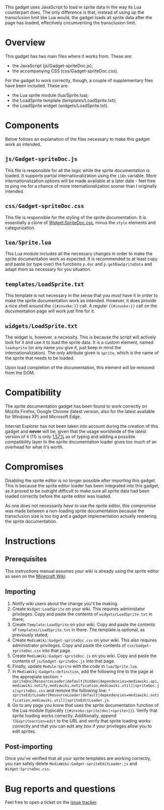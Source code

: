 This gadget uses JavaScript to load in sprite data in the way its Lua
counterpart does. The only difference is that, instead of using up the
transclusion limit like Lua would, the gadget loads all sprite data after the
page has loaded, effectively circumventing the transclusion limit.

# Overview
This gadget has two main files where it works from. These are:

* the JavaScript (js/Gadget-spriteDoc.js);
* the accompanying CSS (css/Gadget-spriteDoc.css).

For the gadget to work correctly, though, a couple of supplementary files have
been included. These are:

* the Lua sprite module (lua/Sprite.lua);
* the LoadSprite template (templates/LoadSprite.txt);
* the LoadSprite widget (widgets/LoadSprite.txt).

# Components
Below follows an explanation of the files necessary to make this gadget work as
intended.

## `js/Gadget-spriteDoc.js`
This file is responsible for all the logic while the sprite documentation is
loaded. It supports partial internationalization using the `i18n` variable.
More internationalization options will be made available at a later date - feel
free to ping me for a chance of more internationalization sooner than I
originally intended.

## `css/Gadget-spriteDoc.css`
This file is responsible for the styling of the sprite documentation. It is
essentially a clone of [Widget:SpriteDoc.css](https://minecraft.gamepedia.com/Widget:SpriteDoc.css),
minus the `style` elements and categorization.

## `lua/Sprite.lua`
This Lua module includes all the necessary changes in order to make the sprite
documentation work as expected. It is recommended to at least copy and paste
(or type over) the functions `p.doc` and `p.getRawSpriteData` and adapt them as
necessary for you situation.

## `templates/LoadSprite.txt`
This template is not necessary in the sense that you _must_ have it in order to
make the sprite documentation work as intended. However, it does provide a nice
shell around the `{{#invoke:}}` call. A regular `{{#invoke:}}` call on the
documentation page will work just fine for it.

## `widgets/LoadSprite.txt`
The widget is, however, a necessity. This is because the script will actively
look for it and use it to load the sprite data. It is a custom element, named
`loadsprite` (or any name you give it, just keep in mind the
internationalization). The only attribute given is `sprite`, which is the name
of the sprite that needs to be loaded.

Upon load completion of the documentation, this element will be removed from
the DOM.

# Compatibility
The sprite documentation gadget has been found to work correctly on Mozilla
Firefox, Google Chrome (latest version, also for the latest available for
Windows XP) and Microsoft Edge.

Internet Explorer has not been taken into account during the creation of this
gadget and **never** will be, given that the usage worldwide of the latest
version of it (11) is only [1.57%](https://gs.statcounter.com/) as of typing
and adding a possible compatibility layer to the sprite documentation loader
gives too much of an overhead for what it's worth.

# Compromises
Disabling the sprite editor is no longer possible after importing this gadget.
This is because the sprite editor loader has been integrated into this gadget,
as it proved to be outright difficult to make sure all sprite data had been
loaded correctly before the sprite editor was loaded.

As one does not necessarily _have_ to use the sprite editor, this compromise
was made between a non-loading sprite documentation because the transclusion
size is too big and a gadget implementation actually rendering the sprite
documentation.

# Instructions
## Prerequisites
This instructions manual assumes your wiki is already using the sprite editor
as seen on the [Minecraft Wiki](https://minecraft.gamepedia.com/Template:Sprite).

## Importing
1. Notify wiki users about the change you'll be making.
2. Create `Widget:LoadSprite` on your wiki. This requires administator
privileges. Copy and paste the contents of `widgets/LoadSprite.txt` in there;
3. Create `Template:LoadSprite` on your wiki. Copy and paste the contents of
`templates/LoadSprite.txt` in there. The template is optional, as previously
stated;
4. Create `MediaWiki:Gadget-spriteDoc.css` on your wiki. This also requires
administrator privileges. Copy and paste the contents of
`css/Gadget-spriteDoc.css` into that page.
5. Create `MediaWiki:Gadget-spriteDoc.js` on you wiki. Copy and paste the
contents of `js/Gadget-spriteDoc.js` into that page.
6. Finally, update `Module:Sprite` with the code in `lua/Sprite.lua`.
7. In `MediaWiki:Gadgets-definition`, add the following line to the page at the
appropiate section: `* spriteDoc[ResourceLoader|default|hidden|dependencies=mediawiki.api,mediawiki.notify,mediawiki.notification,mediawiki.util]|spriteDoc.js|spriteDoc.css`
and remove the following line: `* spriteEditLoader[ResourceLoader|default|dependencies=mediawiki.notification,mediawiki.util]|spriteEditLoader.js`.
8. Go to any page you know that uses the sprite documentation function of the
Lua module (typically `{{#invoke:sprite|doc|<sprite>}}`). Verify that sprite
loading works correctly. Additionally, append `?`/`&spriteaction=edit` to the URL
and verify that sprite loading works correctly and that you can edit any box
if your privileges allow you to edit sprites.

## Post-importing
Once you've verified that all your sprite templates are working correctly, you
can safely delete `MediaWiki:Gadget-spriteEditLoader.js` and `Widget:SpriteDoc.css`.

# Bug reports and questions
Feel free to open a ticket on the [issue tracker](https://github.com/joverwijk/Gadget-spriteDoc/issues).
